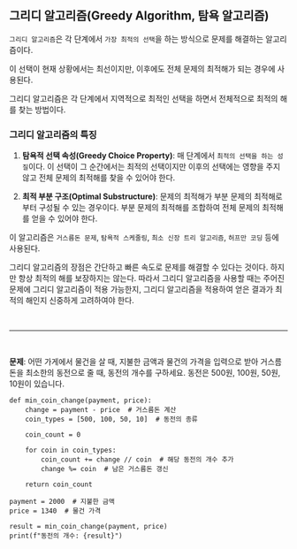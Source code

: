 그리디 알고리즘(Greedy Algorithm, 탐욕 알고리즘)
---

```그리디 알고리즘```은 각 단계에서 ``가장 최적의 선택``을 하는 방식으로 문제를 해결하는 알고리즘이다.

이 선택이 현재 상황에서는 최선이지만, 이후에도 전체 문제의 최적해가 되는 경우에 사용된다.

그리디 알고리즘은 각 단계에서 지역적으로 최적인 선택을 하면서 전체적으로 최적의 해를 찾는 방법이다.

### 그리디 알고리즘의 특징

1. **탐욕적 선택 속성(Greedy Choice Property)**: 매 단계에서 ``최적의 선택을 하는 성질``이다. 이 선택이 그 순간에서는 최적의 선택이지만 이후의 선택에는 영향을 주지 않고 전체 문제의 최적해를 찾을 수 있어야 한다.

2. **최적 부분 구조(Optimal Substructure)**: 문제의 최적해가 부분 문제의 최적해로부터 구성될 수 있는 경우이다. 부분 문제의 최적해를 조합하여 전체 문제의 최적해를 얻을 수 있어야 한다.

이 알고리즘은 ``거스름돈 문제``, ``탐욕적 스케줄링``, ``최소 신장 트리 알고리즘``, ``허프만 코딩`` 등에 사용된다.

그리디 알고리즘의 장점은 간단하고 빠른 속도로 문제를 해결할 수 있다는 것이다. 하지만 항상 최적의 해를 보장하지는 않는다. 따라서 그리디 알고리즘을 사용할 때는 주어진 문제에 그리디 알고리즘이 적용 가능한지, 그리디 알고리즘을 적용하여 얻은 결과가 최적의 해인지 신중하게 고려하여야 한다.

<br>

___

<br>

**문제**: 어떤 가게에서 물건을 살 때, 지불한 금액과 물건의 가격을 입력으로 받아 거스름돈을 최소한의 동전으로 줄 때, 동전의 개수를 구하세요. 동전은 500원, 100원, 50원, 10원이 있습니다.

```
def min_coin_change(payment, price):
    change = payment - price  # 거스름돈 계산
    coin_types = [500, 100, 50, 10]  # 동전의 종류

    coin_count = 0

    for coin in coin_types:
        coin_count += change // coin  # 해당 동전의 개수 추가
        change %= coin  # 남은 거스름돈 갱신

    return coin_count

payment = 2000  # 지불한 금액
price = 1340  # 물건 가격

result = min_coin_change(payment, price)
print(f"동전의 개수: {result}")
```